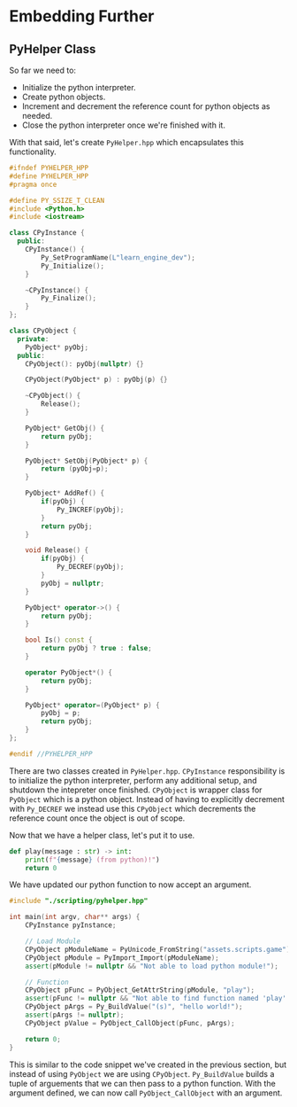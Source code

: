 # Embedding Further

## PyHelper Class

So far we need to:

* Initialize the python interpreter.
* Create python objects.
* Increment and decrement the reference count for python objects as needed.
* Close the python interpreter once we're finished with it.

With that said, let's create `PyHelper.hpp` which encapsulates this functionality.

```c++
#ifndef PYHELPER_HPP
#define PYHELPER_HPP
#pragma once

#define PY_SSIZE_T_CLEAN
#include <Python.h>
#include <iostream>

class CPyInstance {
  public:
    CPyInstance() {
        Py_SetProgramName(L"learn_engine_dev");
        Py_Initialize();
    }

    ~CPyInstance() {
        Py_Finalize();
    }
};

class CPyObject {
  private:
    PyObject* pyObj;
  public:
    CPyObject(): pyObj(nullptr) {}

    CPyObject(PyObject* p) : pyObj(p) {}

    ~CPyObject() {
        Release();
    }

    PyObject* GetObj() {
        return pyObj;
    }

    PyObject* SetObj(PyObject* p) {
        return (pyObj=p);
    }

    PyObject* AddRef() {
        if(pyObj) {
            Py_INCREF(pyObj);
        }
        return pyObj;
    }

    void Release() {
        if(pyObj) {
            Py_DECREF(pyObj);
        }
        pyObj = nullptr;
    }

    PyObject* operator->() {
        return pyObj;
    }

    bool Is() const {
        return pyObj ? true : false;
    }

    operator PyObject*() {
        return pyObj;
    }

    PyObject* operator=(PyObject* p) {
        pyObj = p;
        return pyObj;
    }
};

#endif //PYHELPER_HPP

```

There are two classes created in `PyHelper.hpp`.  `CPyInstance` responsibility is to initialize the python interpreter, perform any additional setup, and shutdown the intepreter once finished.  `CPyObject` is wrapper class for `PyObject` which is a python object.  Instead of having to explicitly decrement with `Py_DECREF` we instead use this `CPyObject` which decrements the reference count once the object is out of scope.



Now that we have a helper class, let's put it to use.

```py
def play(message : str) -> int:
    print(f"{message} (from python)!")
    return 0
```

We have updated our python function to now accept an argument.

```c++
#include "./scripting/pyhelper.hpp"

int main(int argv, char** args) {
    CPyInstance pyInstance;

    // Load Module
    CPyObject pModuleName = PyUnicode_FromString("assets.scripts.game");
    CPyObject pModule = PyImport_Import(pModuleName);
    assert(pModule != nullptr && "Not able to load python module!");

    // Function
    CPyObject pFunc = PyObject_GetAttrString(pModule, "play");
    assert(pFunc != nullptr && "Not able to find function named 'play'!");
    CPyObject pArgs = Py_BuildValue("(s)", "hello world!");
    assert(pArgs != nullptr);
    CPyObject pValue = PyObject_CallObject(pFunc, pArgs);

    return 0;
}
```

This is similar to the code snippet we've created in the previous section, but instead of using `PyObject` we are using `CPyObject`.  `Py_BuildValue` builds a tuple of arguements that we can then pass to a python function.  With the argument defined, we can now call `PyObject_CallObject` with an argument.
